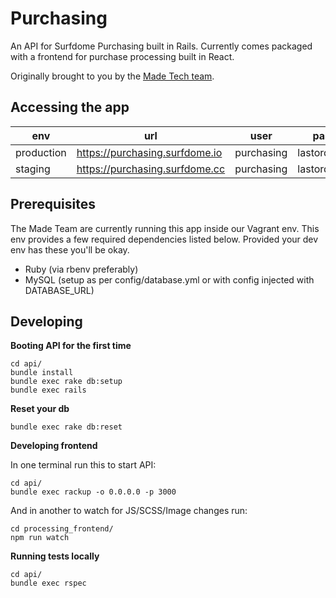 # Purchasing

An API for Surfdome Purchasing built in Rails. Currently comes packaged with a frontend for
purchase processing built in React.

Originally brought to you by the [Made Tech team](https://github.com/madetech).

## Accessing the app

| env        | url                             | user       | password         |
| -----------|---------------------------------|------------|------------------|
| production | https://purchasing.surfdome.io  | purchasing | lastordersplease |
| staging    | https://purchasing.surfdome.cc  | purchasing | lastordersplease |

## Prerequisites

The Made Team are currently running this app inside our Vagrant env. This env
provides a few required dependencies listed below. Provided your dev env has
these you'll be okay.

 - Ruby (via rbenv preferably)
 - MySQL (setup as per config/database.yml or with config injected with DATABASE_URL)

## Developing

**Booting API for the first time**

```
cd api/
bundle install
bundle exec rake db:setup
bundle exec rails
```

**Reset your db**

```
bundle exec rake db:reset
```

**Developing frontend**

In one terminal run this to start API:

```
cd api/
bundle exec rackup -o 0.0.0.0 -p 3000
```

And in another to watch for JS/SCSS/Image changes run:

```
cd processing_frontend/
npm run watch
```

**Running tests locally**

```
cd api/
bundle exec rspec
```
